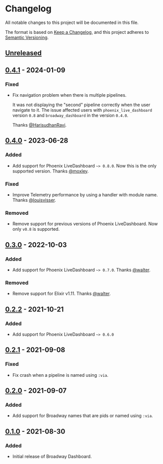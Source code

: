 # Changelog

All notable changes to this project will be documented in this file.

The format is based on [Keep a Changelog](https://keepachangelog.com/en/1.0.0/),
and this project adheres to [Semantic Versioning](https://semver.org/spec/v2.0.0.html).

## [Unreleased]

## [0.4.1] - 2024-01-09

### Fixed

- Fix navigation problem when there is multiple pipelines.

  It was not displaying the "second" pipeline correctly when the user navigate to it.
  The issue affected users with `phoenix_live_dashboard` version `0.8` and `broadway_dashboard`
  in the version `0.4.0`.

  Thanks [@HarisudhanRavi](https://github.com/HarisudhanRavi).

## [0.4.0] - 2023-06-28

### Added

- Add support for Phoenix LiveDashboard `~> 0.8.0`. Now this is the only supported version.
  Thanks [@moxley](https://github.com/moxley).

### Fixed

- Improve Telemetry performance by using a handler with module name.
  Thanks [@louisvisser](https://github.com/louisvisser).

### Removed

- Remove support for previous versions of Phoenix LiveDashboard. Now only `v0.8` is supported.

## [0.3.0] - 2022-10-03

### Added

- Add support for Phoenix LiveDashboard `~> 0.7.0`. Thanks [@walter](https://github.com/walter).

### Removed

- Remove support for Elixir v1.11. Thanks [@walter](https://github.com/walter).

## [0.2.2] - 2021-10-21

### Added

- Add support for Phoenix LiveDashboard `~> 0.6.0`

## [0.2.1] - 2021-09-08

### Fixed

- Fix crash when a pipeline is named using `:via`.

## [0.2.0] - 2021-09-07

### Added

- Add support for Broadway names that are pids or named using `:via`.

## [0.1.0] - 2021-08-30

### Added

- Initial release of Broadway Dashboard.

[Unreleased]: https://github.com/dashbitco/broadway_dashboard/compare/v0.4.1...HEAD
[0.4.1]: https://github.com/dashbitco/broadway_dashboard/compare/v0.4.0...v0.4.1
[0.4.0]: https://github.com/dashbitco/broadway_dashboard/compare/v0.3.0...v0.4.0
[0.3.0]: https://github.com/dashbitco/broadway_dashboard/compare/v0.2.2...v0.3.0
[0.2.2]: https://github.com/dashbitco/broadway_dashboard/compare/v0.2.1...v0.2.2
[0.2.1]: https://github.com/dashbitco/broadway_dashboard/compare/v0.2.0...v0.2.1
[0.2.0]: https://github.com/dashbitco/broadway_dashboard/compare/v0.1.0...v0.2.0
[0.1.0]: https://github.com/dashbitco/broadway_dashboard/releases/tag/v0.1.0
